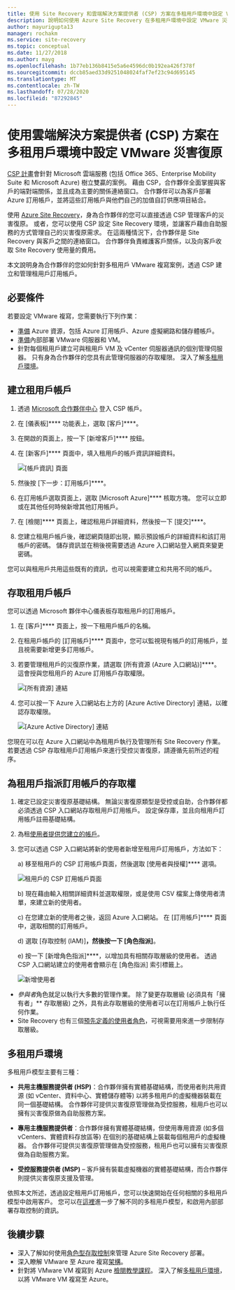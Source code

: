 ```yaml
---
title: 使用 Site Recovery 和雲端解決方案提供者 (CSP) 方案在多租用戶環境中設定 VMware 至 Azure 的災害復原 | Microsoft Docs
description: 說明如何使用 Azure Site Recovery 在多租用戶環境中設定 VMware 災害復原。
author: mayurigupta13
manager: rochakm
ms.service: site-recovery
ms.topic: conceptual
ms.date: 11/27/2018
ms.author: mayg
ms.openlocfilehash: 1b77eb136b8415e5a6e4596dc0b192ea426f378f
ms.sourcegitcommit: dccb85aed33d9251048024faf7ef23c94d695145
ms.translationtype: MT
ms.contentlocale: zh-TW
ms.lasthandoff: 07/28/2020
ms.locfileid: "87292845"
---
```

# <a name="set-up-vmware-disaster-recovery-in-a-multi-tenancy-environment-with-the-cloud-solution-provider-csp-program"></a>使用雲端解決方案提供者 (CSP) 方案在多租用戶環境中設定 VMware 災害復原

[CSP 計畫](https://partner.microsoft.com/cloud-solution-provider)會針對 Microsoft 雲端服務 (包括 Office 365、Enterprise Mobility Suite 和 Microsoft Azure) 樹立雙贏的案例。 藉由 CSP，合作夥伴全面掌握與客戶的端對端關係，並且成為主要的關係連絡窗口。 合作夥伴可以為客戶部署 Azure 訂用帳戶，並將這些訂用帳戶與他們自己的加值自訂供應項目結合。

使用 [Azure Site Recovery](site-recovery-overview.md)，身為合作夥伴的您可以直接透過 CSP 管理客戶的災害復原。 或者，您可以使用 CSP 設定 Site Recovery 環境，並讓客戶藉由自助服務的方式管理自己的災害復原需求。 在這兩種情況下，合作夥伴是 Site Recovery 與客戶之間的連絡窗口。 合作夥伴負責維護客戶關係，以及向客戶收取 Site Recovery 使用量的費用。

本文說明身為合作夥伴的您如何針對多租用戶 VMware 複寫案例，透過 CSP 建立和管理租用戶訂用帳戶。

## <a name="prerequisites"></a>必要條件

若要設定 VMware 複寫，您需要執行下列作業：

- [準備](tutorial-prepare-azure.md) Azure 資源，包括 Azure 訂用帳戶、Azure 虛擬網路和儲存體帳戶。
- [準備](vmware-azure-tutorial-prepare-on-premises.md)內部部署 VMware 伺服器和 VM。
- 針對每個租用戶建立可與租用戶 VM 及 vCenter 伺服器通訊的個別管理伺服器。 只有身為合作夥伴的您具有此管理伺服器的存取權限。 深入了解[多租用戶環境](vmware-azure-multi-tenant-overview.md)。

## <a name="create-a-tenant-account"></a>建立租用戶帳戶

1. 透過 [Microsoft 合作夥伴中心](https://partnercenter.microsoft.com/) 登入 CSP 帳戶。
2. 在 [儀表板]**** 功能表上，選取 [客戶]****。
3. 在開啟的頁面上，按一下 [新增客戶]**** 按鈕。
4. 在 [新客戶]**** 頁面中，填入租用戶的帳戶資訊詳細資料。

    ![[帳戶資訊] 頁面](./media/vmware-azure-multi-tenant-csp-disaster-recovery/customer-add-filled.png)

5. 然後按 [下一步：訂用帳戶]****。
6. 在訂用帳戶選取頁面上，選取 [Microsoft Azure]**** 核取方塊。 您可以立即或在其他任何時候新增其他訂用帳戶。
7. 在 [檢閱]**** 頁面上，確認租用戶詳細資料，然後按一下 [提交]****。
8. 您建立租用戶帳戶後，確認網頁隨即出現，顯示預設帳戶的詳細資料和該訂用帳戶的密碼。 儲存資訊並在稍後視需要透過 Azure 入口網站登入網頁來變更密碼。

您可以與租用戶共用這些既有的資訊，也可以視需要建立和共用不同的帳戶。

## <a name="access-the-tenant-account"></a>存取租用戶帳戶

您可以透過 Microsoft 夥伴中心儀表板存取租用戶的訂用帳戶。

1. 在 [客戶]**** 頁面上，按一下租用戶帳戶的名稱。
2. 在租用戶帳戶的 [訂用帳戶]**** 頁面中，您可以監視現有帳戶的訂用帳戶，並且視需要新增更多訂用帳戶。
3. 若要管理租用戶的災復原作業，請選取 [所有資源 (Azure 入口網站)]****。 這會授與您租用戶的 Azure 訂用帳戶存取權限。

    ![[所有資源] 連結](./media/vmware-azure-multi-tenant-csp-disaster-recovery/all-resources-select.png)  

4. 您可以按一下 Azure 入口網站右上方的 [Azure Active Directory] 連結，以確認存取權限。

    ![[Azure Active Directory] 連結](./media/vmware-azure-multi-tenant-csp-disaster-recovery/aad-admin-display.png)

您現在可以在 Azure 入口網站中為租用戶執行及管理所有 Site Recovery 作業。 若要透過 CSP 存取租用戶訂用帳戶來進行受控災害復原，請遵循先前所述的程序。

## <a name="assign-tenant-access-to-the-subscription"></a>為租用戶指派訂用帳戶的存取權

1. 確定已設定災害復原基礎結構。 無論災害復原類型是受控或自助，合作夥伴都必須透過 CSP 入口網站存取租用戶訂用帳戶。 設定保存庫，並且向租用戶訂用帳戶註冊基礎結構。
2. 為租[使用者提供您建立的帳戶](#create-a-tenant-account)。
3. 您可以透過 CSP 入口網站將新的使用者新增至租用戶訂用帳戶，方法如下：

    a) 移至租用戶的 CSP 訂用帳戶頁面，然後選取 [使用者與授權]**** 選項。

      ![租用戶的 CSP 訂用帳戶頁面](./media/vmware-azure-multi-tenant-csp-disaster-recovery/users-and-licences.png)

    b) 現在藉由輸入相關詳細資料並選取權限，或是使用 CSV 檔案上傳使用者清單，來建立新的使用者。
    
    c) 在您建立新的使用者之後，返回 Azure 入口網站。 在 [訂用帳戶]**** 頁面中，選取相關的訂用帳戶。

    d) 選取 [存取控制 (IAM)]****，然後按一下 [角色指派]****。

    e) 按一下 [新增角色指派]****，以增加具有相關存取層級的使用者。 透過 CSP 入口網站建立的使用者會顯示在 [角色指派] 索引標籤上。

      ![新增使用者](./media/vmware-azure-multi-tenant-csp-disaster-recovery/add-user-subscription.png)

- *參與者*角色就足以執行大多數的管理作業。 除了變更存取層級 (必須具有「擁有者」** 存取層級) 之外，具有此存取層級的使用者可以在訂用帳戶上執行任何作業。
- Site Recovery 也有三個[預先定義的使用者角色](site-recovery-role-based-linked-access-control.md)，可視需要用來進一步限制存取層級。

## <a name="multi-tenant-environments"></a>多租用戶環境

多租用戶模型主要有三種：

* **共用主機服務提供者 (HSP)**：合作夥伴擁有實體基礎結構，而使用者則共用資源 (如 vCenter、資料中心、實體儲存體等) 以將多租用戶的虛擬機器裝載在同一個基礎結構。 合作夥伴可提供災害復原管理做為受控服務，租用戶也可以擁有災害復原做為自助服務方案。

* **專用主機服務提供者**：合作夥伴擁有實體基礎結構，但使用專用資源 (如多個 vCenters、實體資料存放區等) 在個別的基礎結構上裝載每個租用戶的虛擬機器。 合作夥伴可提供災害復原管理做為受控服務，租用戶也可以擁有災害復原做為自助服務方案。

* **受控服務提供者 (MSP)** – 客戶擁有裝載虛擬機器的實體基礎結構，而合作夥伴則提供災害復原支援及管理。

依照本文所述，透過設定租用戶訂用帳戶，您可以快速開始在任何相關的多租用戶模型中啟用客戶。 您可以在[這裡](vmware-azure-multi-tenant-overview.md)進一步了解不同的多租用戶模型，和啟用內部部署存取控制的資訊。

## <a name="next-steps"></a>後續步驟
- 深入了解如何使用[角色型存取控制](site-recovery-role-based-linked-access-control.md)來管理 Azure Site Recovery 部署。
- 深入瞭解 VMware 至 Azure 複寫[架構](vmware-azure-architecture.md)。
- 針對將 VMware VM 複寫到 Azure [檢閱教學課程](vmware-azure-tutorial.md)。
深入了解[多租用戶環境](vmware-azure-multi-tenant-overview.md)，以將 VMware VM 複寫至 Azure。

